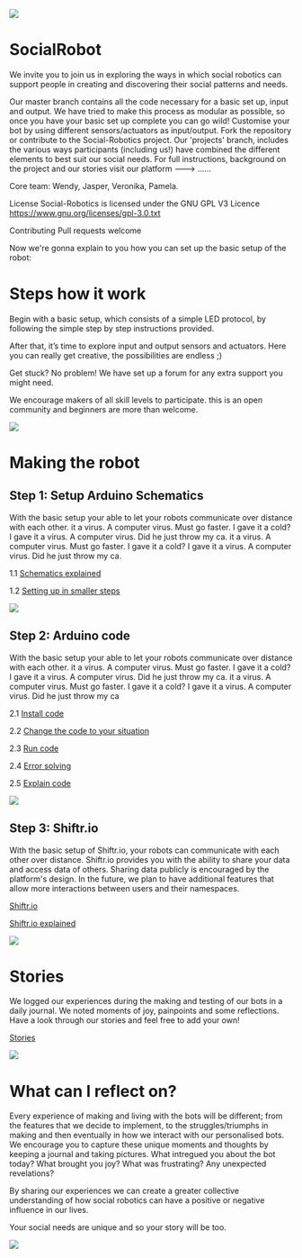 ![](Images/Connectek.jpeg)

# SocialRobot

We invite you to join us in exploring the ways in which social robotics can support people in creating and discovering their social patterns and needs.

Our master branch contains all the code necessary for a basic set up, input and output. We have tried to make this process as modular as possible, so once you have your basic set up complete you can go wild! Customise your bot by using different sensors/actuators as input/output.
Fork the repository or contribute to the Social-Robotics project.
Our 'projects' branch, includes the various ways participants (including us!) have combined the different elements to best suit our social needs.
For full instructions, background on the project and our stories visit our platform ---> ......

Core team: Wendy, Jasper, Veronika, Pamela.

License Social-Robotics is licensed under the GNU GPL V3 Licence https://www.gnu.org/licenses/gpl-3.0.txt


Contributing Pull requests welcome

Now we're gonna explain to you how you can set up the basic setup of the robot:

# Steps how it work

Begin with a basic setup, which consists of a simple LED protocol, by following the simple step by step instructions provided.  

After that, it’s time to explore input and output sensors and actuators. Here you can really get creative, the possibilities are endless ;) 

Get stuck? No problem! We have set up a forum for any extra support you might need. 

We encourage makers of all skill levels to participate. this is an open community and beginners are more than welcome. 

![](Images/Steps.png)

# Making the robot

## Step 1: Setup Arduino Schematics
With the basic setup your able to let your robots communicate over distance with each other. it a virus. A computer virus. Must go faster. I gave it a cold? I gave it a virus. A computer virus. Did he just throw my ca. it a virus. A computer virus. Must go faster. I gave it a cold? I gave it a virus. A computer virus. Did he just throw my ca.

1.1 [Schematics explained](https://github.com/PamelaAnne/SocialRobot/blob/master/Pages/SetupArduinoBoard.md)

1.2 [Setting up in smaller steps](https://github.com/PamelaAnne/SocialRobot/blob/master/Pages/MoreStepByStep.md)

![](Images/Schematic.png)

## Step 2: Arduino code
With the basic setup your able to let your robots communicate over distance with each other. it a virus. A computer virus. Must go faster. I gave it a cold? I gave it a virus. A computer virus. Did he just throw my ca. it a virus. A computer virus. Must go faster. I gave it a cold? I gave it a virus. A computer virus. Did he just throw my ca

2.1 [Install code](https://github.com/PamelaAnne/SocialRobot/blob/master/Pages/InstallCode.md)

2.2 [Change the code to your situation](https://github.com/PamelaAnne/SocialRobot/blob/master/Pages/ChangeCode.md)

2.3 [Run code](https://github.com/PamelaAnne/SocialRobot/blob/master/Pages/RunCode.md)

2.4 [Error solving](https://github.com/PamelaAnne/SocialRobot/blob/master/Pages/ErrorSolving.md)

2.5 [Explain code](https://github.com/PamelaAnne/SocialRobot/blob/master/Pages/ExplainBasicCode.md)

![](Images/Arduino.png)

## Step 3: Shiftr.io
With the basic setup of Shiftr.io, your robots can communicate with each other over distance. Shiftr.io provides you with the ability to share your data and access data of others. Sharing data publicly is encouraged by the platform's design. In the future, we plan to have additional features that allow more interactions between users and their namespaces.

[Shiftr.io](https://shiftr.io/)

[Shiftr.io explained](https://github.com/PamelaAnne/SocialRobot/blob/master/Pages/Shiftr.ioExplained.md)

![](Images/Shiftr.png)

# Stories
We logged our experiences during the  making and testing of our bots in a daily journal. We noted moments of joy, painpoints and some reflections. Have a look through our stories and feel free to add your own!

[Stories](https://medium.com/connectek)

![](Images/GroupImage.jpeg)

# What can I reflect on?
Every experience of making and living with the bots will be different; from the features that we decide to implement, to the struggles/triumphs in making and then eventually in how we interact with our personalised bots. 
We encourage you to capture these unique moments and thoughts by keeping a journal and taking pictures. What intregued you about the bot today? What brought you joy? What was frustrating? Any unexpected revelations?

By sharing our experiences we can create a greater collective understanding of how social robotics can have a positive or negative influence in our lives. 

Your social needs are unique and so your story will be too.

![](Images/Diary.png)

